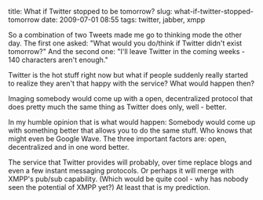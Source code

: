 title: What if Twitter stopped to be tomorrow?
slug: what-if-twitter-stopped-tomorrow
date: 2009-07-01 08:55
tags: twitter, jabber, xmpp

So a combination of two Tweets made me go to thinking mode the other day. The first one asked: "What would you do/think if Twitter didn't exist tomorrow?" And the second one: "I'll leave Twitter in the coming weeks - 140 characters aren't enough."

Twitter is the hot stuff right now but what if people suddenly really started to realize they aren't that happy with the service? What would happen then?

Imaging somebody would come up with a open, decentralized protocol that does pretty much the same thing as Twitter does only, well - better.

In my humble opinion that is what would happen: Somebody would come up with something better that allows you to do the same stuff. Who knows that might even be Google Wave. The three important factors are: open, decentralized and in one word better.

The service that Twitter provides will probably, over time replace blogs and even a few instant messaging protocols. Or perhaps it will merge with XMPP's pub/sub capability. (Which would be quite cool - why has nobody seen the potential of XMPP yet?) At least that is my prediction.
